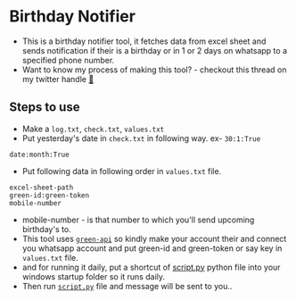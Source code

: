 # Birthday Notifier

- This is a birthday notifier tool, it fetches data from excel sheet and sends notification if their is a birthday or in 1 or 2 days on whatsapp to a specified phone number.
- Want to know my process of making this tool? - checkout this thread on my twitter handle [🔗](https://twitter.com/anant_luthra_/status/1752366957943476382)

## Steps to use

- Make a `log.txt`, `check.txt`, `values.txt`
- Put yesterday's date in `check.txt` in following way. ex- `30:1:True`
```
date:month:True
```
- Put following data in following order in `values.txt` file.

```
excel-sheet-path
green-id:green-token
mobile-number
```
- mobile-number - is that number to which you'll send upcoming birthday's to.
- This tool uses [`green-api`](https://console.green-api.com) so kindly make your account their and connect you whatsapp account and put green-id and green-token or say key in `values.txt` file.
- and for running it daily, put a shortcut of [script.py](./script.py) python file into your windows startup folder so it runs daily. 
- Then run [`script.py`](./script.py) file and message will be sent to you..